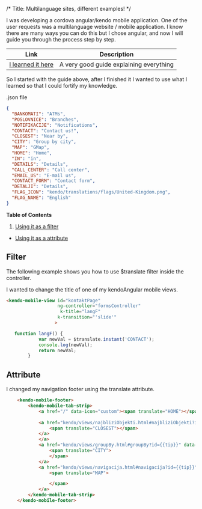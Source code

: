 /*
Title: Multilanguage sites, different examples!
*/

I was developing a cordova angular/kendo mobile application. One of the user requests was a multilanguage website / mobile application.
I know there are many ways you can do this but I chose angular, and now I will guide you through the process step by step.





| Link  | Description  |                       
| -------  | ---------------- |
|[I learned it here ](http://www.sitepoint.com/multilingual-support-for-angularjs/ "Start here!")  |  A very good guide explaining everything|


So I started with the guide above, after I finished it I wanted to use what I learned so that I could fortify my knowledge.

.json file
```json
{
  "BANKOMATI": "ATMs",
  "POSLOVNICE": "Branches",
  "NOTIFIKACIJE": "Notifications",
  "CONTACT": "Contact us!",
  "CLOSEST": "Near by",
  "CITY": "Group by city",
  "MAP": "GMap",
  "HOME": "Home",
  "IN": "in",
  "DETAILS": "Details",
  "CALL_CENTER": "Call center",
  "EMAIL_US": "E-mail us",
  "CONTACT_FORM": "Contact form",
  "DETALJI": "Details",
  "FLAG_ICON": "kendo/translations/flags/United-Kingdom.png",
  "FLAG_NAME": "English"
}
```
 
 **Table of Contents**

1. [Using it as a filter](#filter)
- [Using it as a attribute ](#attribute)



## Filter
The following example shows you how to use $translate filter inside the controller.

I wanted to change the title of one of my kendoAngular mobile views.
```html
<kendo-mobile-view id="kontaktPage"
                   ng-controller="formsController"
                    k-title="langF"
                   k-transition="'slide'"
                  >
```




```js
   function langF() {
            var newVal = $translate.instant('CONTACT');
            console.log(newVal);
            return newVal;
        }

```

## Attribute
I changed my navigation footer using the translate attribute.

```html
    <kendo-mobile-footer>
        <kendo-mobile-tab-strip>
            <a href="/" data-icon="custom"><span translate="HOME"></span></a>
            
            <a href="kendo/views/najbliziObjekti.html#najbliziObjekti?id={{tip}}" data-icon="action">
                <span translate="CLOSEST"></span>
            </a>
            </a>
            <a href="kendo/views/groupBy.html#groupBy?id={{tip}}" data-icon="favorites">
                <span translate="CITY">
                </span>
            </a>
            <a href="kendo/views/navigacija.html#navigacija?id={{tip}}" data-icon="search">
                <span translate="MAP">

                </span>
            </a>
        </kendo-mobile-tab-strip>
    </kendo-mobile-footer>
```





